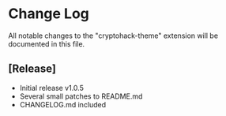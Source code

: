 # Change Log

All notable changes to the "cryptohack-theme" extension will be documented in this file.

## [Release]

- Initial release v1.0.5
- Several small patches to README.md
- CHANGELOG.md included
